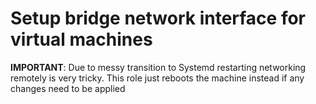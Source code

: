 # Setup bridge network interface for virtual machines

**IMPORTANT**: Due to messy transition to Systemd restarting networking
remotely is very tricky. This role just reboots the machine instead if any
changes need to be applied

